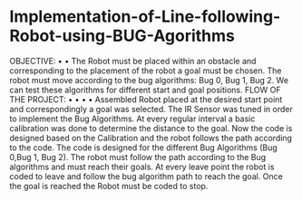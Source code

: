# Implementation-of-Line-following-Robot-using-BUG-Agorithms

OBJECTIVE:
•
•
The Robot must be placed within an obstacle and corresponding to the placement of
the robot a goal must be chosen.
The robot must move according to the bug algorithms: Bug 0, Bug 1, Bug 2. We can
test these algorithms for different start and goal positions.
FLOW OF THE PROJECT:
•
•
•
•
Assembled Robot placed at the desired start point and correspondingly a goal was
selected.
The IR Sensor was tuned in order to implement the Bug Algorithms.
At every regular interval a basic calibration was done to determine the distance to the
goal.
Now the code is designed based on the Calibration and the robot follows the path
according to the code. The code is designed for the different Bug Algorithms (Bug 0,Bug 1, Bug 2). The robot must follow the path according to the Bug algorithms and
must reach their goals.
At every leave point the robot is coded to leave and follow the bug algorithm path to
reach the goal.
Once the goal is reached the Robot must be coded to stop.
